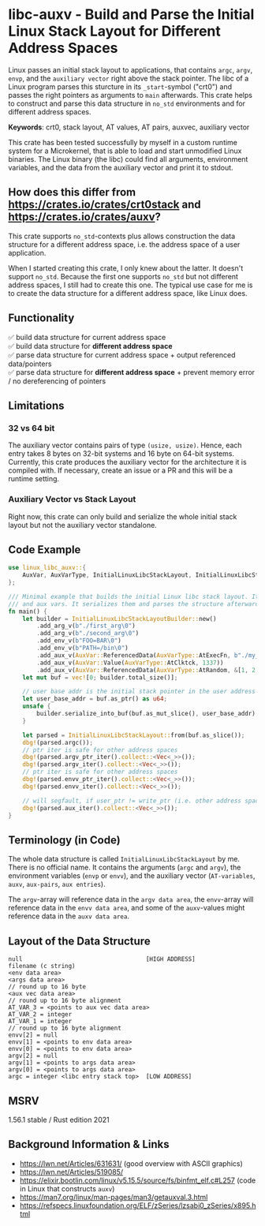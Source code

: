# libc-auxv - Build and Parse the Initial Linux Stack Layout for Different Address Spaces

Linux passes an initial stack layout to applications, that contains `argc`, `argv`, `envp`, and the `auxiliary vector`
right above the stack pointer. The libc of a Linux program parses this sturcture in its `_start`-symbol ("crt0") and
passes the right pointers as arguments to `main` afterwards. This crate helps to construct and parse this data structure
in `no_std` environments and for different address spaces.

**Keywords**: crt0, stack layout, AT values, AT pairs, auxvec, auxiliary vector

This crate has been tested successfully by myself in a custom runtime system for a Microkernel, that is able to load
and start unmodified Linux binaries. The Linux binary (the libc) could find all arguments,
environment variables, and the data from the auxiliary vector and print it to stdout.

## How does this differ from <https://crates.io/crates/crt0stack> and <https://crates.io/crates/auxv>?
This crate supports `no_std`-contexts plus allows construction the data structure for a different address
space, i.e. the address space of a user application.

When I started creating this crate, I only knew about the latter. It doesn't support `no_std`. Because
the first one supports `no_std` but not different address spaces, I still had to create this one.
The typical use case for me is to create the data structure for a different address space, like Linux does.

## Functionality
✅ build data structure for current address space \
✅ build data structure for **different address space** \
✅ parse data structure for current address space + output referenced data/pointers \
✅ parse data structure for **different address space** + prevent memory error / no dereferencing of pointers


## Limitations

### 32 vs 64 bit
The auxiliary vector contains pairs of type `(usize, usize)`. Hence, each entry takes 8 bytes on 32-bit systems
and 16 byte on 64-bit systems. Currently, this crate produces the auxiliary vector for the architecture it is
compiled with. If necessary, create an issue or a PR and this will be a runtime setting.

### Auxiliary Vector vs Stack Layout
Right now, this crate can only build and serialize the whole initial stack layout but not the auxiliary vector
standalone.

## Code Example
```rust
use linux_libc_auxv::{
    AuxVar, AuxVarType, InitialLinuxLibcStackLayout, InitialLinuxLibcStackLayoutBuilder,
};

/// Minimal example that builds the initial Linux libc stack layout. It includes args, envvs,
/// and aux vars. It serializes them and parses the structure afterwards.
fn main() {
    let builder = InitialLinuxLibcStackLayoutBuilder::new()
        .add_arg_v(b"./first_arg\0")
        .add_arg_v(b"./second_arg\0")
        .add_env_v(b"FOO=BAR\0")
        .add_env_v(b"PATH=/bin\0")
        .add_aux_v(AuxVar::ReferencedData(AuxVarType::AtExecFn, b"./my_executable\0"))
        .add_aux_v(AuxVar::Value(AuxVarType::AtClktck, 1337))
        .add_aux_v(AuxVar::ReferencedData(AuxVarType::AtRandom, &[1, 2, 3, 4, 5, 6, 7, 8, 9, 10, 11, 12, 13, 14, 15, 16]));
    let mut buf = vec![0; builder.total_size()];

    // user base addr is the initial stack pointer in the user address space
    let user_base_addr = buf.as_ptr() as u64;
    unsafe {
        builder.serialize_into_buf(buf.as_mut_slice(), user_base_addr);
    }

    let parsed = InitialLinuxLibcStackLayout::from(buf.as_slice());
    dbg!(parsed.argc());
    // ptr iter is safe for other address spaces
    dbg!(parsed.argv_ptr_iter().collect::<Vec<_>>());
    dbg!(parsed.argv_iter().collect::<Vec<_>>());
    // ptr iter is safe for other address spaces
    dbg!(parsed.envv_ptr_iter().collect::<Vec<_>>());
    dbg!(parsed.envv_iter().collect::<Vec<_>>());

    // will segfault, if user_ptr != write_ptr (i.e. other address space)
    dbg!(parsed.aux_iter().collect::<Vec<_>>());
}
```

## Terminology (in Code)
The whole data structure is called `InitialLinuxLibcStackLayout` by me. There is no official name. It contains
the arguments (`argc` and `argv`), the environment variables (`envp` or `envv`), and the auxiliary vector
(`AT-variables`, `auxv`, `aux-pairs`, `aux entries`).

The `argv`-array will reference data in the `argv data area`, the `envv`-array will reference data in the
`envv data area`, and some of the `auxv`-values might reference data in the `auxv data area`.

## Layout of the Data Structure
```text
null                                   [HIGH ADDRESS]
filename (c string)
<env data area>
<args data area>
// round up to 16 byte
<aux vec data area>
// round up to 16 byte alignment
AT_VAR_3 = <points to aux vec data area>
AT_VAR_2 = integer
AT_VAR_1 = integer
// round up to 16 byte alignment
envv[2] = null
envv[1] = <points to env data area>
envv[0] = <points to env data area>
argv[2] = null
argv[1] = <points to args data area>
argv[0] = <points to args data area>
argc = integer <libc entry stack top>  [LOW ADDRESS]
```

## MSRV
1.56.1 stable / Rust edition 2021

## Background Information & Links
- <https://lwn.net/Articles/631631/> (good overview with ASCII graphics)
- <https://lwn.net/Articles/519085/>
- <https://elixir.bootlin.com/linux/v5.15.5/source/fs/binfmt_elf.c#L257> (code in Linux that constructs `auxv`)
- <https://man7.org/linux/man-pages/man3/getauxval.3.html>
- <https://refspecs.linuxfoundation.org/ELF/zSeries/lzsabi0_zSeries/x895.html>
